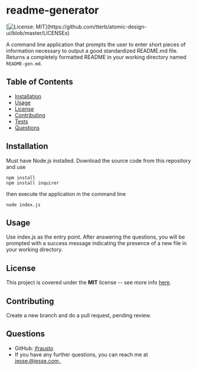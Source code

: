 # readme-generator

[![License: MIT](https://img.shields.io/apm/l/atomic-design-ui.svg?)](https://github.com/tterb/atomic-design-ui/blob/master/LICENSEs)

A command line application that prompts the user to enter short pieces of information necessary to output a good standardized README.md file. Returns a completely formatted README in your working directory named `README-gen.md`.

## Table of Contents

- [Installation](#Installation)
- [Usage](#Usage)
- [License](#License)
- [Contributing](#Contributing)
- [Tests](#Testing)
- [Questions](#Questions)

## Installation

Must have Node.js installed. Download the source code from this repository and use

```
npm install
npm install inquirer
```

then execute the application in the command line

```
node index.js
```

## Usage

Use index.js as the entry point. After answering the questions, you will be prompted with a success message indicating the presence of a new file in your working directory.

## License

This project is covered under the **MIT** license -- see more info [here](https://opensource.org/licenses/MIT).

## Contributing

Create a new branch and do a pull request, pending review.

## Questions

- GitHub: [jfrausto](https://github.com/jfrausto)
- If you have any further questions, you can reach me at jesse.@jesse.com\_
